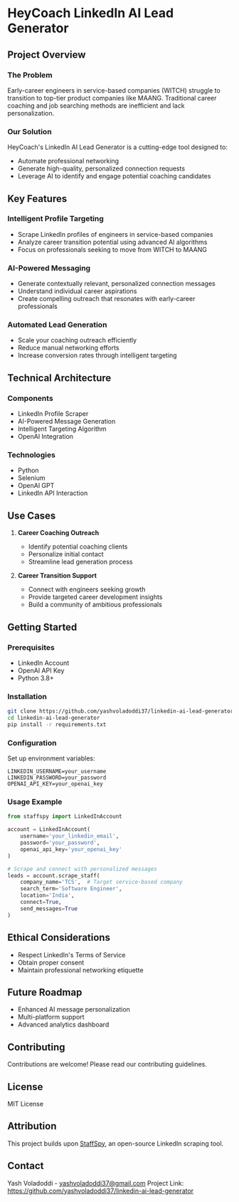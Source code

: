 # HeyCoach LinkedIn AI Lead Generator

## Project Overview

### The Problem
Early-career engineers in service-based companies (WITCH) struggle to transition to top-tier product companies like MAANG. Traditional career coaching and job searching methods are inefficient and lack personalization.

### Our Solution
HeyCoach's LinkedIn AI Lead Generator is a cutting-edge tool designed to:
- Automate professional networking
- Generate high-quality, personalized connection requests
- Leverage AI to identify and engage potential coaching candidates

## Key Features

### Intelligent Profile Targeting
- Scrape LinkedIn profiles of engineers in service-based companies
- Analyze career transition potential using advanced AI algorithms
- Focus on professionals seeking to move from WITCH to MAANG

### AI-Powered Messaging
- Generate contextually relevant, personalized connection messages
- Understand individual career aspirations
- Create compelling outreach that resonates with early-career professionals

### Automated Lead Generation
- Scale your coaching outreach efficiently
- Reduce manual networking efforts
- Increase conversion rates through intelligent targeting

## Technical Architecture

### Components
- LinkedIn Profile Scraper
- AI-Powered Message Generation
- Intelligent Targeting Algorithm
- OpenAI Integration

### Technologies
- Python
- Selenium
- OpenAI GPT
- LinkedIn API Interaction

## Use Cases

1. **Career Coaching Outreach**
   - Identify potential coaching clients
   - Personalize initial contact
   - Streamline lead generation process

2. **Career Transition Support**
   - Connect with engineers seeking growth
   - Provide targeted career development insights
   - Build a community of ambitious professionals

## Getting Started

### Prerequisites
- LinkedIn Account
- OpenAI API Key
- Python 3.8+

### Installation
```bash
git clone https://github.com/yashvoladoddi37/linkedin-ai-lead-generator.git
cd linkedin-ai-lead-generator
pip install -r requirements.txt
```

### Configuration
Set up environment variables:
```
LINKEDIN_USERNAME=your_username
LINKEDIN_PASSWORD=your_password
OPENAI_API_KEY=your_openai_key
```

### Usage Example
```python
from staffspy import LinkedInAccount

account = LinkedInAccount(
    username='your_linkedin_email',
    password='your_password', 
    openai_api_key='your_openai_key'
)

# Scrape and connect with personalized messages
leads = account.scrape_staff(
    company_name='TCS',  # Target service-based company
    search_term='Software Engineer',
    location='India',
    connect=True,
    send_messages=True
)
```

## Ethical Considerations
- Respect LinkedIn's Terms of Service
- Obtain proper consent
- Maintain professional networking etiquette

## Future Roadmap
- Enhanced AI message personalization
- Multi-platform support
- Advanced analytics dashboard

## Contributing
Contributions are welcome! Please read our contributing guidelines.

## License
MIT License

## Attribution
This project builds upon [StaffSpy](https://github.com/cullenwatson/StaffSpy), an open-source LinkedIn scraping tool.

## Contact
Yash Voladoddi - yashvoladoddi37@gmail.com
Project Link: https://github.com/yashvoladoddi37/linkedin-ai-lead-generator

